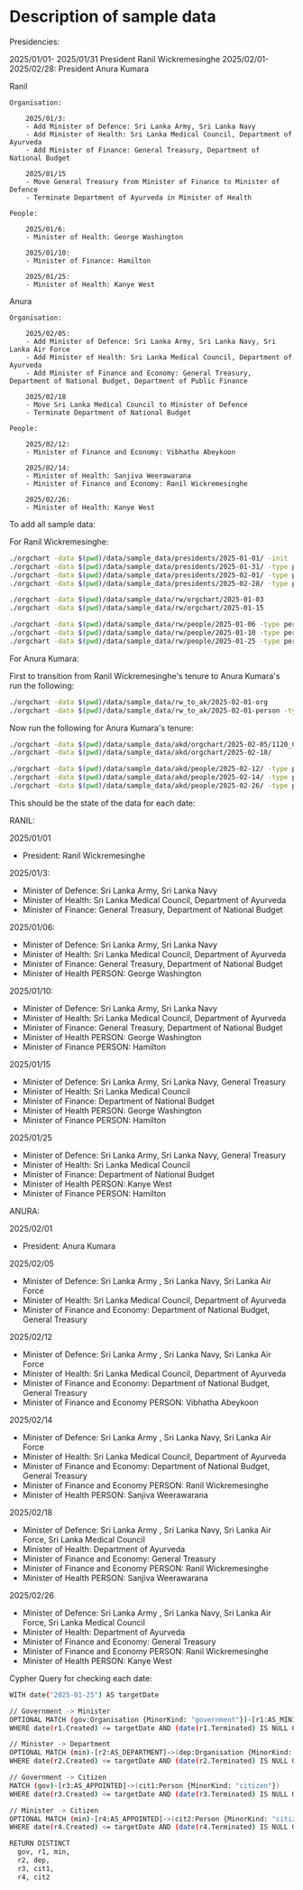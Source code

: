 # Description of sample data

Presidencies:

2025/01/01- 2025/01/31 President Ranil Wickremesinghe
2025/02/01- 2025/02/28: President Anura Kumara

Ranil

    Organisation:

        2025/01/3:
        - Add Minister of Defence: Sri Lanka Army, Sri Lanka Navy
        - Add Minister of Health: Sri Lanka Medical Council, Department of Ayurveda
        - Add Minister of Finance: General Treasury, Department of National Budget

        2025/01/15
        - Move General Treasury from Minister of Finance to Minister of Defence
        - Terminate Department of Ayurveda in Minister of Health

    People:

        2025/01/6:
        - Minister of Health: George Washington

        2025/01/10:
        - Minister of Finance: Hamilton

        2025/01/25:
        - Minister of Health: Kanye West

Anura

    Organisation:

        2025/02/05:
        - Add Minister of Defence: Sri Lanka Army, Sri Lanka Navy, Sri Lanka Air Force
        - Add Minister of Health: Sri Lanka Medical Council, Department of Ayurveda
        - Add Minister of Finance and Economy: General Treasury, Department of National Budget, Department of Public Finance

        2025/02/18
        - Move Sri Lanka Medical Council to Minister of Defence
        - Terminate Department of National Budget

    People:

        2025/02/12:
        - Minister of Finance and Economy: Vibhatha Abeykoon

        2025/02/14:
        - Minister of Health: Sanjiva Weerawarana
        - Minister of Finance and Economy: Ranil Wickremesinghe

        2025/02/26:
        - Minister of Health: Kanye West

To add all sample data:

For Ranil Wickremesinghe:

```bash
./orgchart -data $(pwd)/data/sample_data/presidents/2025-01-01/ -init -type person
./orgchart -data $(pwd)/data/sample_data/presidents/2025-01-31/ -type person
./orgchart -data $(pwd)/data/sample_data/presidents/2025-02-01/ -type person
./orgchart -data $(pwd)/data/sample_data/presidents/2025-02-28/ -type person

./orgchart -data $(pwd)/data/sample_data/rw/orgchart/2025-01-03 
./orgchart -data $(pwd)/data/sample_data/rw/orgchart/2025-01-15

./orgchart -data $(pwd)/data/sample_data/rw/people/2025-01-06 -type person
./orgchart -data $(pwd)/data/sample_data/rw/people/2025-01-10 -type person
./orgchart -data $(pwd)/data/sample_data/rw/people/2025-01-25 -type person
```

For Anura Kumara:

First to transition from Ranil Wickremesinghe's tenure to Anura Kumara's run the following:

```bash
./orgchart -data $(pwd)/data/sample_data/rw_to_ak/2025-02-01-org
./orgchart -data $(pwd)/data/sample_data/rw_to_ak/2025-02-01-person -type person
```

Now run the following for Anura Kumara's tenure:

```bash
./orgchart -data $(pwd)/data/sample_data/akd/orgchart/2025-02-05/1120_00
./orgchart -data $(pwd)/data/sample_data/akd/orgchart/2025-02-18/

./orgchart -data $(pwd)/data/sample_data/akd/people/2025-02-12/ -type person
./orgchart -data $(pwd)/data/sample_data/akd/people/2025-02-14/ -type person
./orgchart -data $(pwd)/data/sample_data/akd/people/2025-02-26/ -type person
```

This should be the state of the data for each date:

RANIL:

2025/01/01
- President: Ranil Wickremesinghe

2025/01/3:
- Minister of Defence: Sri Lanka Army, Sri Lanka Navy
- Minister of Health: Sri Lanka Medical Council, Department of Ayurveda
- Minister of Finance: General Treasury, Department of National Budget

2025/01/06:
- Minister of Defence: Sri Lanka Army, Sri Lanka Navy
- Minister of Health: Sri Lanka Medical Council, Department of Ayurveda
- Minister of Finance: General Treasury, Department of National Budget
- Minister of Health PERSON: George Washington

2025/01/10:
- Minister of Defence: Sri Lanka Army, Sri Lanka Navy
- Minister of Health: Sri Lanka Medical Council, Department of Ayurveda
- Minister of Finance: General Treasury, Department of National Budget
- Minister of Health PERSON: George Washington
- Minister of Finance PERSON: Hamilton

2025/01/15
- Minister of Defence: Sri Lanka Army, Sri Lanka Navy, General Treasury
- Minister of Health: Sri Lanka Medical Council
- Minister of Finance: Department of National Budget
- Minister of Health PERSON: George Washington
- Minister of Finance PERSON: Hamilton

2025/01/25
- Minister of Defence: Sri Lanka Army, Sri Lanka Navy, General Treasury
- Minister of Health: Sri Lanka Medical Council
- Minister of Finance: Department of National Budget
- Minister of Health PERSON: Kanye West
- Minister of Finance PERSON: Hamilton

ANURA:

2025/02/01
- President: Anura Kumara

2025/02/05
- Minister of Defence: Sri Lanka Army , Sri Lanka Navy, Sri Lanka Air Force
- Minister of Health: Sri Lanka Medical Council, Department of Ayurveda
- Minister of Finance and Economy: Department of National Budget, General Treasury

2025/02/12
- Minister of Defence: Sri Lanka Army , Sri Lanka Navy, Sri Lanka Air Force
- Minister of Health: Sri Lanka Medical Council, Department of Ayurveda
- Minister of Finance and Economy: Department of National Budget, General Treasury
- Minister of Finance and Economy PERSON: Vibhatha Abeykoon

2025/02/14
- Minister of Defence: Sri Lanka Army , Sri Lanka Navy, Sri Lanka Air Force
- Minister of Health: Sri Lanka Medical Council, Department of Ayurveda
- Minister of Finance and Economy: Department of National Budget, General Treasury
- Minister of Finance and Economy PERSON: Ranil Wickremesinghe
- Minister of Health PERSON: Sanjiva Weerawarana

2025/02/18
- Minister of Defence: Sri Lanka Army , Sri Lanka Navy, Sri Lanka Air Force, Sri Lanka Medical Council
- Minister of Health: Department of Ayurveda
- Minister of Finance and Economy: General Treasury
- Minister of Finance and Economy PERSON: Ranil Wickremesinghe
- Minister of Health PERSON: Sanjiva Weerawarana

2025/02/26
- Minister of Defence: Sri Lanka Army , Sri Lanka Navy, Sri Lanka Air Force, Sri Lanka Medical Council
- Minister of Health: Department of Ayurveda
- Minister of Finance and Economy: General Treasury
- Minister of Finance and Economy PERSON: Ranil Wickremesinghe
- Minister of Health PERSON: Kanye West

Cypher Query for checking each date:

```bash
WITH date("2025-01-25") AS targetDate

// Government -> Minister
OPTIONAL MATCH (gov:Organisation {MinorKind: "government"})-[r1:AS_MINISTER]->(min:Organisation {MinorKind: "minister"})
WHERE date(r1.Created) <= targetDate AND (date(r1.Terminated) IS NULL OR date(r1.Terminated) > targetDate)

// Minister -> Department
OPTIONAL MATCH (min)-[r2:AS_DEPARTMENT]->(dep:Organisation {MinorKind: "department"})
WHERE date(r2.Created) <= targetDate AND (date(r2.Terminated) IS NULL OR date(r2.Terminated) > targetDate)

// Government -> Citizen
MATCH (gov)-[r3:AS_APPOINTED]->(cit1:Person {MinorKind: "citizen"})
WHERE date(r3.Created) <= targetDate AND (date(r3.Terminated) IS NULL OR date(r3.Terminated) > targetDate)

// Minister -> Citizen
OPTIONAL MATCH (min)-[r4:AS_APPOINTED]->(cit2:Person {MinorKind: "citizen"})
WHERE date(r4.Created) <= targetDate AND (date(r4.Terminated) IS NULL OR date(r4.Terminated) > targetDate)

RETURN DISTINCT
  gov, r1, min,
  r2, dep,
  r3, cit1,
  r4, cit2

```
 


